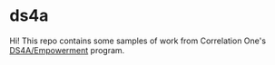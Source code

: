 # ds4a

Hi! This repo contains some samples of work from Correlation One's [DS4A/Empowerment](https://c1-web.correlation-one.com/ds4a-empowerment) program.
